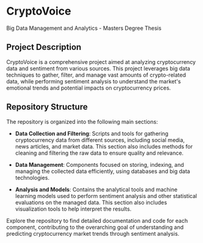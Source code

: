 # CryptoVoice

Big Data Management and Analytics - Masters Degree Thesis

## Project Description

CryptoVoice is a comprehensive project aimed at analyzing cryptocurrency data and sentiment from various sources. This project leverages big data techniques to gather, filter, and manage vast amounts of crypto-related data, while performing sentiment analysis to understand the market's emotional trends and potential impacts on cryptocurrency prices.

## Repository Structure

The repository is organized into the following main sections:

- **Data Collection and Filtering**: Scripts and tools for gathering cryptocurrency data from different sources, including social media, news articles, and market data. This section also includes methods for cleaning and filtering the raw data to ensure quality and relevance.

- **Data Management**: Components focused on storing, indexing, and managing the collected data efficiently, using databases and big data technologies.

- **Analysis and Models**: Contains the analytical tools and machine learning models used to perform sentiment analysis and other statistical evaluations on the managed data. This section also includes visualization tools to help interpret the results.

Explore the repository to find detailed documentation and code for each component, contributing to the overarching goal of understanding and predicting cryptocurrency market trends through sentiment analysis.
